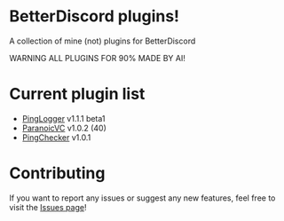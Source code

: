 # BetterDiscord plugins!
A collection of mine (not) plugins for BetterDiscord

WARNING ALL PLUGINS FOR 90% MADE BY AI!
# Current plugin list
  * [PingLogger](https://github.com/notfence/BDplugins/tree/main/Plugins/PingLogger) v1.1.1 beta1
  * [ParanoicVC](https://github.com/notfence/BDplugins/tree/main/Plugins/ParanoicVC) v1.0.2 (40)
  * [PingChecker](https://github.com/notfence/BDplugins/tree/main/Plugins/PingChecker) v1.0.1

# Contributing
If you want to report any issues or suggest any new features, feel free to visit the [Issues page](https://github.com/notfence/BDplugins/issues)!
